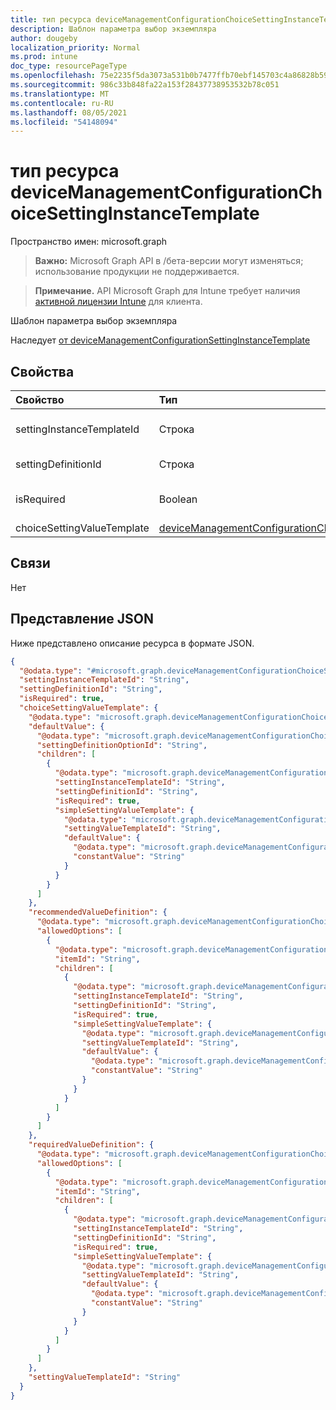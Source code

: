 ```yaml
---
title: тип ресурса deviceManagementConfigurationChoiceSettingInstanceTemplate
description: Шаблон параметра выбор экземпляра
author: dougeby
localization_priority: Normal
ms.prod: intune
doc_type: resourcePageType
ms.openlocfilehash: 75e2235f5da3073a531b0b7477ffb70ebf145703c4a86828b594ec1974c7aed9
ms.sourcegitcommit: 986c33b848fa22a153f28437738953532b78c051
ms.translationtype: MT
ms.contentlocale: ru-RU
ms.lasthandoff: 08/05/2021
ms.locfileid: "54148094"
---
```

# <a name="devicemanagementconfigurationchoicesettinginstancetemplate-resource-type"></a>тип ресурса deviceManagementConfigurationChoiceSettingInstanceTemplate

Пространство имен: microsoft.graph

> **Важно:** Microsoft Graph API в /бета-версии могут изменяться; использование продукции не поддерживается.

> **Примечание.** API Microsoft Graph для Intune требует наличия [активной лицензии Intune](https://go.microsoft.com/fwlink/?linkid=839381) для клиента.

Шаблон параметра выбор экземпляра


Наследует [от deviceManagementConfigurationSettingInstanceTemplate](../resources/intune-deviceconfigv2-devicemanagementconfigurationsettinginstancetemplate.md)

## <a name="properties"></a>Свойства
|Свойство|Тип|Описание|
|:---|:---|:---|
|settingInstanceTemplateId|Строка|Настройка кода шаблона экземпляра, унаследованный от [deviceManagementConfigurationSettingInstanceTemplate](../resources/intune-deviceconfigv2-devicemanagementconfigurationsettinginstancetemplate.md)|
|settingDefinitionId|Строка|Параметр Определения Id, унаследованный от [deviceManagementConfigurationSettingInstanceTemplate](../resources/intune-deviceconfigv2-devicemanagementconfigurationsettinginstancetemplate.md)|
|isRequired|Boolean|Указывает, должна ли политика указать этот параметр. Унаследованный от [deviceManagementConfigurationSettingInstanceTemplate](../resources/intune-deviceconfigv2-devicemanagementconfigurationsettinginstancetemplate.md)|
|choiceSettingValueTemplate|[deviceManagementConfigurationChoiceSettingValueTemplate](../resources/intune-deviceconfigv2-devicemanagementconfigurationchoicesettingvaluetemplate.md)|Шаблон параметра параметра выбор|

## <a name="relationships"></a>Связи
Нет

## <a name="json-representation"></a>Представление JSON
Ниже представлено описание ресурса в формате JSON.
<!-- {
  "blockType": "resource",
  "@odata.type": "microsoft.graph.deviceManagementConfigurationChoiceSettingInstanceTemplate"
}
-->
``` json
{
  "@odata.type": "#microsoft.graph.deviceManagementConfigurationChoiceSettingInstanceTemplate",
  "settingInstanceTemplateId": "String",
  "settingDefinitionId": "String",
  "isRequired": true,
  "choiceSettingValueTemplate": {
    "@odata.type": "microsoft.graph.deviceManagementConfigurationChoiceSettingValueTemplate",
    "defaultValue": {
      "@odata.type": "microsoft.graph.deviceManagementConfigurationChoiceSettingValueConstantDefaultTemplate",
      "settingDefinitionOptionId": "String",
      "children": [
        {
          "@odata.type": "microsoft.graph.deviceManagementConfigurationSimpleSettingInstanceTemplate",
          "settingInstanceTemplateId": "String",
          "settingDefinitionId": "String",
          "isRequired": true,
          "simpleSettingValueTemplate": {
            "@odata.type": "microsoft.graph.deviceManagementConfigurationStringSettingValueTemplate",
            "settingValueTemplateId": "String",
            "defaultValue": {
              "@odata.type": "microsoft.graph.deviceManagementConfigurationStringSettingValueConstantDefaultTemplate",
              "constantValue": "String"
            }
          }
        }
      ]
    },
    "recommendedValueDefinition": {
      "@odata.type": "microsoft.graph.deviceManagementConfigurationChoiceSettingValueDefinitionTemplate",
      "allowedOptions": [
        {
          "@odata.type": "microsoft.graph.deviceManagementConfigurationOptionDefinitionTemplate",
          "itemId": "String",
          "children": [
            {
              "@odata.type": "microsoft.graph.deviceManagementConfigurationSimpleSettingInstanceTemplate",
              "settingInstanceTemplateId": "String",
              "settingDefinitionId": "String",
              "isRequired": true,
              "simpleSettingValueTemplate": {
                "@odata.type": "microsoft.graph.deviceManagementConfigurationStringSettingValueTemplate",
                "settingValueTemplateId": "String",
                "defaultValue": {
                  "@odata.type": "microsoft.graph.deviceManagementConfigurationStringSettingValueConstantDefaultTemplate",
                  "constantValue": "String"
                }
              }
            }
          ]
        }
      ]
    },
    "requiredValueDefinition": {
      "@odata.type": "microsoft.graph.deviceManagementConfigurationChoiceSettingValueDefinitionTemplate",
      "allowedOptions": [
        {
          "@odata.type": "microsoft.graph.deviceManagementConfigurationOptionDefinitionTemplate",
          "itemId": "String",
          "children": [
            {
              "@odata.type": "microsoft.graph.deviceManagementConfigurationSimpleSettingInstanceTemplate",
              "settingInstanceTemplateId": "String",
              "settingDefinitionId": "String",
              "isRequired": true,
              "simpleSettingValueTemplate": {
                "@odata.type": "microsoft.graph.deviceManagementConfigurationStringSettingValueTemplate",
                "settingValueTemplateId": "String",
                "defaultValue": {
                  "@odata.type": "microsoft.graph.deviceManagementConfigurationStringSettingValueConstantDefaultTemplate",
                  "constantValue": "String"
                }
              }
            }
          ]
        }
      ]
    },
    "settingValueTemplateId": "String"
  }
}
```




